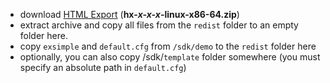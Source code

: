 
- download [HTML Export](https://www.oracle.com/technetwork/middleware/content-management/downloads/oit-dl-otn-097435.html) (**hx-***x-x-x***-linux-x86-64.zip**)
- extract archive and copy all files from the `redist` folder to an empty folder here.
- copy `exsimple` and `default.cfg` from `/sdk/demo` to the `redist` folder here
- optionally, you can also copy /sdk/`template` folder somewhere (you must specify an absolute path in `default.cfg`)